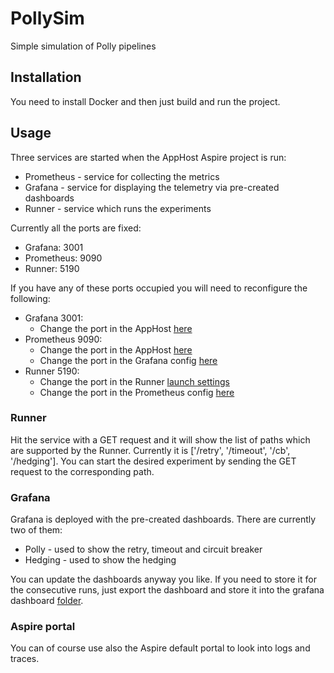 # PollySim
Simple simulation of Polly pipelines

## Installation
You need to install Docker and then just build and run the project.

## Usage
Three services are started when the AppHost Aspire project is run:
- Prometheus - service for collecting the metrics
- Grafana - service for displaying the telemetry via pre-created dashboards
- Runner - service which runs the experiments

Currently all the ports are fixed:
- Grafana: 3001
- Prometheus: 9090
- Runner: 5190

If you have any of these ports occupied you will need to reconfigure the following:
- Grafana 3001:
    - Change the port in the AppHost [here](https://github.com/radek-vlacil/PollySim/blob/6e0929aba10fa042df9e5852f7f0fa4616a328c1/PollySim.AppHost/Program.cs#L6C40-L6C49)
- Prometheus 9090:
    - Change the port in the AppHost [here](https://github.com/radek-vlacil/PollySim/blob/6e0929aba10fa042df9e5852f7f0fa4616a328c1/PollySim.AppHost/Program.cs#L10)
    - Change the port in the Grafana config [here](https://github.com/radek-vlacil/PollySim/blob/6e0929aba10fa042df9e5852f7f0fa4616a328c1/grafana/config/provisioning/datasources/default.yaml#L8)
- Runner 5190:
    - Change the port in the Runner [launch settings](Properties/launchSettings.json)
    - Change the port in the Prometheus config [here](https://github.com/radek-vlacil/PollySim/blob/6e0929aba10fa042df9e5852f7f0fa4616a328c1/prometheus/prometheus.yml#L7)
 
### Runner
Hit the service with a GET request and it will show the list of paths which are supported by the Runner. Currently it is ['/retry', '/timeout', '/cb', '/hedging'].
You can start the desired experiment by sending the GET request to the corresponding path.

### Grafana
Grafana is deployed with the pre-created dashboards. There are currently two of them:
- Polly - used to show the retry, timeout and circuit breaker
- Hedging - used to show the hedging

You can update the dashboards anyway you like. If you need to store it for the consecutive runs, just export the dashboard and store it into the grafana dashboard [folder](grafana/dashboards).

### Aspire portal
You can of course use also the Aspire default portal to look into logs and traces.
